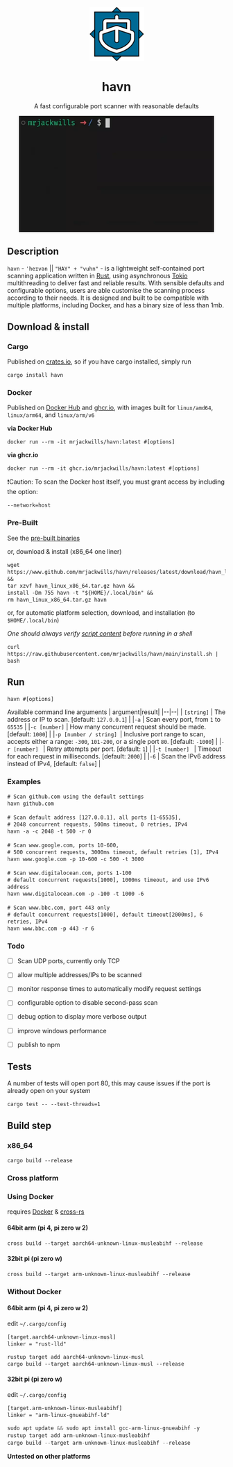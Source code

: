 <p align="center">
	<img src='./.github/logo.svg' width='125px' />
	<h1 align="center">havn</h1>
	<div align="center">A fast configurable port scanner with reasonable defaults</div>
</p>

<p align="center">
	<a href="https://raw.githubusercontent.com/mrjackwills/havn/main/.github/screen.mp4" target='_blank' rel='noopener noreferrer'>
		<img src='.github/screen.webp' width='450px'/>
	</a>
</p>

## Description
`havn` - `ˈheɪvən` || `"HAY" + "vuhn"` - is a lightweight self-contained port scanning application written in <a href='https://www.rust-lang.org/' target='_blank' rel='noopener noreferrer'>Rust</a>,
using asynchronous <a href='https://github.com/tokio-rs/tokio' target='_blank' rel='noopener noreferrer'>Tokio</a> multithreading to deliver fast and reliable results.
With sensible defaults and configurable options, users are able customise the scanning process according to their needs.
It is designed and built to be compatible with multiple platforms, including Docker, and has a binary size of less than 1mb.


## Download & install

### Cargo
Published on <a href='https://www.crates.io/crates/havn' target='_blank' rel='noopener noreferrer'>crates.io</a>, so if you have cargo installed, simply run

```shell
cargo install havn
```

### Docker

Published on <a href='https://hub.docker.com/r/mrjackwills/havn' target='_blank' rel='noopener noreferrer'>Docker Hub</a> and <a href='https://ghcr.io/mrjackwills/havn' target='_blank' rel='noopener noreferrer'>ghcr.io</a>,
with images built for `linux/amd64`, `linux/arm64`, and `linux/arm/v6`

**via Docker Hub**
```shell
docker run --rm -it mrjackwills/havn:latest #[options]
```

**via ghcr.io**

```shell
docker run --rm -it ghcr.io/mrjackwills/havn:latest #[options]
```

❗Caution: To scan the Docker host itself, you must grant access by including the option:

```shell
--network=host
```

### Pre-Built
See the <a href="https://github.com/mrjackwills/havn/releases/latest" target='_blank' rel='noopener noreferrer'>pre-built binaries</a>

or, download & install (x86_64 one liner)

```shell
wget https://www.github.com/mrjackwills/havn/releases/latest/download/havn_linux_x86_64.tar.gz &&
tar xzvf havn_linux_x86_64.tar.gz havn &&
install -Dm 755 havn -t "${HOME}/.local/bin" &&
rm havn_linux_x86_64.tar.gz havn
```

or, for automatic platform selection, download, and installation (to `$HOME/.local/bin`)

*One should always verify <a href='https://github.com/mrjackwills/havn/blob/main/install.sh' target='_blank' rel='noopener noreferrer'>script content</a> before running in a shell*

```shell
curl https://raw.githubusercontent.com/mrjackwills/havn/main/install.sh | bash
```
## Run

```shell
havn #[options]
```
Available command line arguments
| argument|result|
|--|--|
| ```[string]```			| The address or IP to scan. [default: `127.0.0.1`] |
|```-a```					| Scan every port, from `1` to `65535` |
|```-c [number]```			| How many concurrent request should be made. [default: `1000`] |
|```-p [number / string] ```| Inclusive port range to scan, accepts either a range: `-300`, `101-200`, or a single port `80`. [default: `-1000`] |
|```-r [number] ```			| Retry attempts per port. [default: `1`] |
|```-t [number] ```			| Timeout for each request in milliseconds. [default: `2000`] |
|```-6```					| Scan the IPv6 address instead of IPv4, [default: `false`] |

### Examples

```shell
# Scan github.com using the default settings
havn github.com

# Scan default address [127.0.0.1], all ports [1-65535],
# 2048 concurrent requests, 500ms timeout, 0 retries, IPv4
havn -a -c 2048 -t 500 -r 0

# Scan www.google.com, ports 10-600,
# 500 concurrent requests, 3000ms timeout, default retries [1], IPv4
havn www.google.com -p 10-600 -c 500 -t 3000 

# Scan www.digitalocean.com, ports 1-100
# default concurrent requests[1000], 1000ms timeout, and use IPv6 address
havn www.digitalocean.com -p -100 -t 1000 -6

# Scan www.bbc.com, port 443 only
# default concurrent requests[1000], default timeout[2000ms], 6 retries, IPv4
havn www.bbc.com -p 443 -r 6
```

### Todo

- [ ] Scan UDP ports, currently only TCP
- [ ] allow multiple addresses/IPs to be scanned
- [ ] monitor response times to automatically modify request settings
- [ ] configurable option to disable second-pass scan
- [ ] debug option to display more verbose output
- [ ] improve windows performance
- [ ] publish to npm


## Tests

A number of tests will open port 80, this may cause issues if the port is already open on your system

```shell
cargo test -- --test-threads=1
```

## Build step

### x86_64

```shell
cargo build --release
```

### Cross platform
### Using Docker
requires <a href='https://www.docker.com/' target='_blank' rel='noopener noreferrer'>Docker</a> & <a href='https://github.com/cross-rs/cross' target='_blank' rel='noopener noreferrer'>cross-rs</a>


#### 64bit arm (pi 4, pi zero w 2)

```shell
cross build --target aarch64-unknown-linux-musleabihf --release
```

#### 32bit pi (pi zero w)

```shell
cross build --target arm-unknown-linux-musleabihf --release
```

### Without Docker
#### 64bit arm (pi 4, pi zero w 2)
edit `~/.cargo/config`
```
[target.aarch64-unknown-linux-musl]
linker = "rust-lld"
```

```shell
rustup target add aarch64-unknown-linux-musl
cargo build --target aarch64-unknown-linux-musl --release
```
#### 32bit pi (pi zero w)

edit `~/.cargo/config`
```
[target.arm-unknown-linux-musleabihf]
linker = "arm-linux-gnueabihf-ld"
```

```rust
sudo apt update && sudo apt install gcc-arm-linux-gnueabihf -y
rustup target add arm-unknown-linux-musleabihf
cargo build --target arm-unknown-linux-musleabihf --release
```
**Untested on other platforms**
